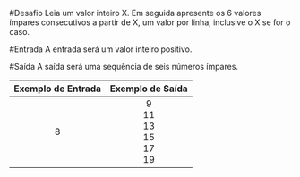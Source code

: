 #Desafio
Leia um valor inteiro X. Em seguida apresente os 6 valores ímpares consecutivos a partir de X, um valor por linha, inclusive o X se for o caso.

#Entrada
A entrada será um valor inteiro positivo.

#Saída
A saída será uma sequência de seis números ímpares.

| Exemplo de Entrada  | Exemplo de Saída  |
|:---:|:---:|
| 8  | 9<br />11<br />13<br />15<br />17<br />19  |
